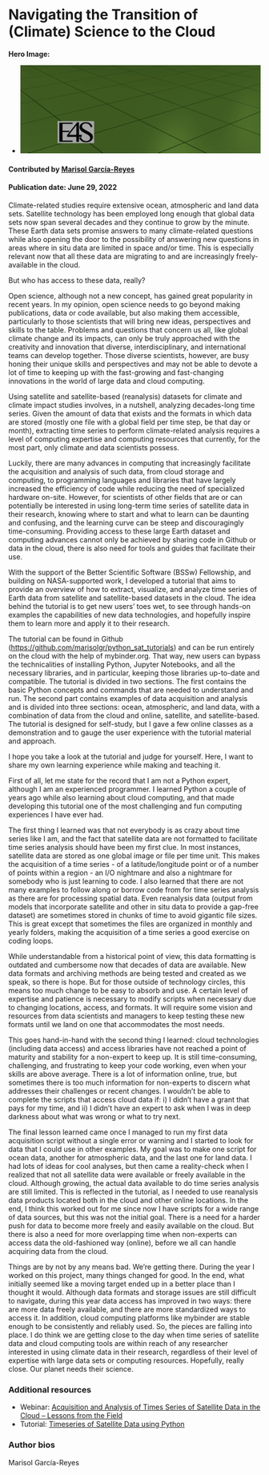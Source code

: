 # Navigating the Transition of (Climate) Science to the Cloud

**Hero Image:**

- <img src='../../images/Blog_2206_AE4s_A.png' />

#### Contributed by [Marisol García-Reyes](https://github.com/marisolgr)

#### Publication date: June 29, 2022

Climate-related studies require extensive ocean, atmospheric and land data sets. Satellite technology has been employed long enough that global data sets now span several decades and they continue to grow by the minute. These Earth data sets promise answers to many climate-related questions while also opening the door to the possibility of answering new questions in areas where in situ data are limited in space and/or time. This is especially relevant now that all these data are migrating to and are increasingly freely-available in the cloud.

But who has access to these data, really?

Open science, although not a new concept, has gained great popularity in recent years. In my opinion, open science needs to go beyond making publications, data or code available, but also making them accessible, particularly to those scientists that will bring new ideas, perspectives and skills to the table. Problems and questions that concern us all, like global climate change and its impacts, can only be truly approached with the creativity and innovation that diverse, interdisciplinary, and international teams can develop together. Those diverse scientists, however, are busy honing their unique skills and perspectives and may not be able to devote a lot of time to keeping up with the fast-growing and fast-changing innovations in the world of large data and cloud computing.

Using satellite and satellite-based (reanalysis) datasets for climate and climate impact studies involves, in a nutshell, analyzing decades-long time series. Given the amount of data that exists and the formats in which data are stored (mostly one file with a global field per time step, be that day or month), extracting time series to perform climate-related analysis requires a level of computing expertise and computing resources that currently, for the most part, only climate and data scientists possess.

Luckily, there are many advances in computing that increasingly facilitate the acquisition and analysis of such data, from cloud storage and computing, to programming languages and libraries that have largely increased the efficiency of code while reducing the need of specialized hardware on-site. However, for scientists of other fields that are or can potentially be interested in using long-term time series of satellite data in their research, knowing where to start and what to learn can be daunting and confusing, and the learning curve can be steep and discouragingly time-consuming. Providing access to these large Earth dataset and computing advances cannot only be achieved by sharing code in Github or data in the cloud, there is also need for tools and guides that facilitate their use.

With the support of the Better Scientific Software (BSSw) Fellowship, and building on NASA-supported work, I developed a tutorial that aims to provide an overview of how to extract, visualize, and analyze time series of Earth data from satellite and satellite-based datasets in the cloud. The idea behind the tutorial is to get new users’ toes wet, to see through hands-on examples the capabilities of new data technologies, and hopefully inspire them to learn more and apply it to their research.

The tutorial can be found in Github (<https://github.com/marisolgr/python_sat_tutorials>) and can be run entirely on the cloud with the help of mybinder.org. That way, new users can bypass the technicalities of installing Python, Jupyter Notebooks, and all the necessary libraries, and in particular, keeping those libraries up-to-date and compatible. The tutorial is divided in two sections. The first contains the basic Python concepts and commands that are needed to understand and run. The second part contains examples of data acquisition and analysis and is divided into three sections: ocean, atmospheric, and land data, with a combination of data from the cloud and online, satellite, and satellite-based. The tutorial is designed for self-study, but I gave a few online classes as a demonstration and to gauge the user experience with the tutorial material and approach.

I hope you take a look at the tutorial and judge for yourself. Here, I want to share my own learning experience while making and teaching it.

First of all, let me state for the record that I am not a Python expert, although I am an experienced programmer. I learned Python a couple of years ago while also learning about cloud computing, and that made developing this tutorial one of the most challenging and fun computing experiences I have ever had.

The first thing I learned was that not everybody is as crazy about time series like I am, and the fact that satellite data are not formatted to facilitate time series analysis should have been my first clue. In most instances, satellite data are stored as one global image or file per time unit. This makes the acquisition of a time series - of a latitude/longitude point or of a number of points within a region - an I/O nightmare and also a nightmare for somebody who is just learning to code. I also learned that there are not many examples to follow along or borrow code from for time series analysis as there are for processing spatial data. Even reanalysis data (output from models that incorporate satellite and other in situ data to provide a gap-free dataset) are sometimes stored in chunks of time to avoid gigantic file sizes. This is great except that sometimes the files are organized in monthly and yearly folders, making the acquisition of a time series a good exercise on coding loops.

While understandable from a historical point of view, this data formatting is outdated and cumbersome now that decades of data are available. New data formats and archiving methods are being tested and created as we speak, so there is hope. But for those outside of technology circles, this means too much change to be easy to absorb and use. A certain level of expertise and patience is necessary to modify scripts when necessary due to changing locations, access, and formats. It will require some vision and resources from data scientists and managers to keep testing these new formats until we land on one that accommodates the most needs.

This goes hand-in-hand with the second thing I learned: cloud technologies (including data access) and access libraries have not reached a point of maturity and stability for a non-expert to keep up. It is still time-consuming, challenging, and frustrating to keep your code working, even when your skills are above average. There is a lot of information online, true, but sometimes there is too much information for non-experts to discern what addresses their challenges or recent changes. I wouldn’t be able to complete the scripts that access cloud data if: i) I didn’t have a grant that pays for my time, and ii) I didn’t have an expert to ask when I was in deep darkness about what was wrong or what to try next.

The final lesson learned came once I managed to run my first data acquisition script without a single error or warning and I started to look for data that I could use in other examples. My goal was to make one script for ocean data, another for atmospheric data, and the last one for land data. I had lots of ideas for cool analyses, but then came a reality-check when I realized that not all satellite data were available or freely available in the cloud. Although growing, the actual data available to do time series analysis are still limited. This is reflected in the tutorial, as I needed to use reanalysis data products located both in the cloud and other online locations. In the end, I think this worked out for me since now I have scripts for a wide range of data sources, but this was not the initial goal. There is a need for a harder push for data to become more freely and easily available on the cloud. But there is also a need for more overlapping time when non-experts can access data the old-fashioned way (online), before we all can handle acquiring data from the cloud.

Things are by not by any means bad. We’re getting there. During the year I worked on this project, many things changed for good. In the end, what initially seemed like a moving target ended up in a better place than I thought it would. Although data formats and storage issues are still difficult to navigate, during this year data access has improved in two ways: there are more data freely available, and there are more standardized ways to access it. In addition, cloud computing platforms like mybinder are stable enough to be consistently and reliably used. So, the pieces are falling into place. I do think we are getting close to the day when time series of satellite data and cloud computing tools are within reach of any researcher interested in using climate data in their research, regardless of their level of expertise with large data sets or computing resources. Hopefully, really close. Our planet needs their science.

### Additional resources
* Webinar: [Acquisition and Analysis of Times Series of Satellite Data in the Cloud – Lessons from the Field](https://ideas-productivity.org/events/hpc-best-practices-webinars/#webinar063)
* Tutorial: [Timeseries of Satellite Data using Python](https://github.com/marisolgr/python_sat_tutorials)

### Author bios

Marisol García-Reyes

<!---
Publish: yes
Pinned: no
Topics: requirements, design, online learning
--->
